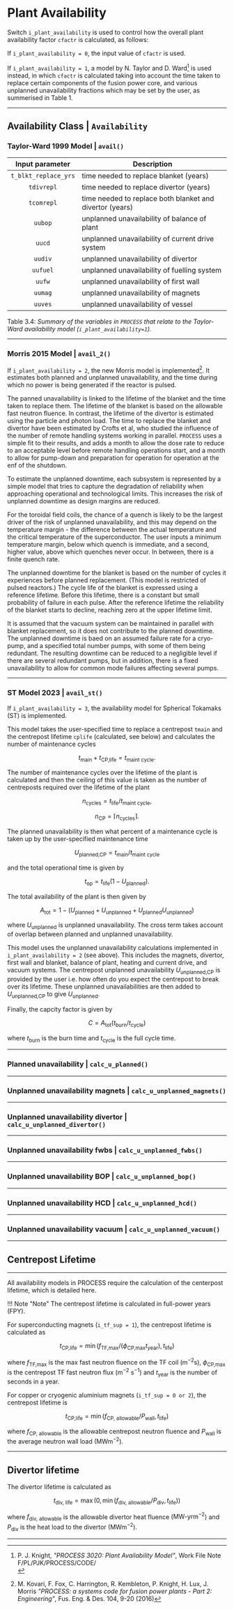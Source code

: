 # Plant Availability

Switch `i_plant_availability` is used to control how the overall plant availability factor `cfactr` is calculated, as follows:

If `i_plant_availability = 0`, the input value of `cfactr` is used.

If `i_plant_availability = 1`, a model by N. Taylor and D. Ward[^1] is used instead, in which `cfactr` is calculated taking into account the time taken to replace certain components of the fusion power core, and various unplanned unavailability fractions which may be set by the user, as summerised in Table 1.

------------------

## Availability Class | `Availability`


### Taylor-Ward 1999 Model | `avail()`


| Input parameter | Description |
| :-: | - |
| `t_blkt_replace_yrs` | time needed to replace blanket (years) |
| `tdivrepl` | time needed to replace divertor (years) |
| `tcomrepl` | time  needed to replace both blanket and divertor (years) |
| `uubop` | unplanned unavailability of balance of plant |
| `uucd` | unplanned unavailability of current drive system |
| `uudiv` | unplanned unavailability of divertor |
| `uufuel` | unplanned unavailability of fuelling system |
| `uufw` | unplanned unavailability of first wall |
| `uumag` | unplanned unavailability of magnets |
| `uuves` | unplanned unavailability of vessel |

Table 3.4: *Summary of the variables in `PROCESS` that relate to the Taylor-Ward availability model (`i_plant_availability=1`).*

---------------------

### Morris 2015 Model | `avail_2()`

If `i_plant_availability = 2`, the new Morris model is implemented[^2]. It estimates both planned and unplanned unavailability, and the time during which no power is being generated if the reactor is pulsed.

The panned unavailability is linked to the lifetime of the blanket and the time taken to replace them. The lifetime of the blanket is based on the allowable fast neutron fluence. In contrast, the lifetime of the divertor is estimated using the particle and photon load. The time to replace the blanket and divertor have been estimated by Crofts et al, who studied the influence of the number of remote handling systems working in parallel. `PROCESS` uses a simple fit to their results, and adds a month to allow the dose rate to reduce to an acceptable level before remote handling operations start, and a month to allow for pump-down and preparation for operation for operation at the enf of the shutdown.

To estimate the unplanned downtime, each subsystem is represented by a simple model that tries to capture the degradation of reliability when approaching operational and technological limits. This increases the risk of unplanned downtime as design margins are reduced.

For the toroidal field coils, the chance of a quench is likely to be the largest driver of the risk of unplanned unavailability, and this may depend on the temperature margin - the difference between the actual temperature and the critical temperature of the superconductor. The user inputs a minimum temperature margin, below which quench is immediate, and a second, higher value, above which quenches never occur. In between, there is a finite quench rate.

The unplanned downtime for the blanket is based on the number of cycles it experiences before planned replacement. (This model is restricted of pulsed reactors.) The cycle life of the blanket is expressed using a reference lifetime. Before this lifetime, there is a constant but small probability of failure in each pulse. After the reference lifetime the reliability of the blanket starts to decline, reaching zero at the upper lifetime limit.

It is assumed that the vacuum system can be maintained in parallel with blanket replacement, so it does not contribute to the planned downtime. The unplanned downtime is baed on an assumed failure rate for a cryo-pump, and a specified total number pumps, with some of them being redundant. The resulting downtime can be reduced to a negligible level if there are several redundant pumps, but in addition, there is a fixed unavailability to allow for common mode failures affecting several pumps.

-------------------

### ST Model 2023 | `avail_st()`

If `i_plant_availability = 3`, the availability model for Spherical Tokamaks (ST) is implemented. 

This model takes the user-specified time to replace a centrepost `tmain` and the centrepost lifetime `cplife` (calculated, see below) and calculates the number of maintenance cycles

$$ t_{\text{main}} + t_{\text{CP,life}} = t_{\text{maint cycle}}. $$

The number of maintenance cycles over the lifetime of the plant is calculated and then the ceiling of this value is taken as the number of centreposts required over the lifetime of the plant

$$ n_{\text{cycles}} = t_{\text{life}} / t_{\text{maint cycle}}, $$

$$ n_{\text{CP}} = \lceil n_{\text{cycles}} \rceil. $$

The planned unavailability is then what percent of a maintenance cycle is taken up by the user-specified maintenance time

$$ U_{\text{planned,CP}} = t_{\text{main}} / t_{\text{maint cycle}} $$

and the total operational time is given by

$$ t_{\text{op}} = t_{\text{life}} (1 - U_{\text{planned}}). $$

The total availability of the plant is then given by

$$ A_{\text{tot}} = 1 - (U_{\text{planned}} + U_{\text{unplanned}} + U_{\text{planned}}U_{\text{unplanned}}) $$

where $U_{\text{unplanned}}$ is unplanned unavailability. The cross term takes account of overlap between planned and unplanned unavailability.

This model uses the unplanned unavailability calculations implemented in `i_plant_availability = 2` (see above). This includes the magnets, divertor, first wall and blanket, balance of plant, heating and current drive, and vacuum systems. The centrepost unplanned unavailability $U_{\text{unplanned,CP}}$ is provided by the user i.e. how often do you expect the centrepost to break over its lifetime. These unplanned unavailabilities are then added to $U_{\text{unplanned,CP}}$ to give $U_{\text{unplanned}}$.

Finally, the capcity factor is given by

$$ C = A_{\text{tot}} (t_{\text{burn}} / t_{\text{cycle}}) $$

where $t_{\text{burn}}$ is the burn time and $t_{\text{cycle}}$ is the full cycle time.


-------------------------

### Planned unavailability | `calc_u_planned()`



------------------------

### Unplanned unavailability magnets | `calc_u_unplanned_magnets()`

-------------------------

### Unplanned unavailability divertor | `calc_u_unplanned_divertor()`

-------------------------

### Unplanned unavailability fwbs | `calc_u_unplanned_fwbs()`

-------------------------

### Unplanned unavailability BOP | `calc_u_unplanned_bop()`

-------------------------

### Unplanned unavailability HCD | `calc_u_unplanned_hcd()`

-------------------------

### Unplanned unavailability vacuum | `calc_u_unplanned_vacuum()`

-------------------------



## Centrepost Lifetime

--------------

All availability models in PROCESS require the calculation of the centerpost lifetime, which is detailed here.

!!! Note "Note" 
		The centrepost lifetime is calculated in full-power years (FPY).

For superconducting magnets (`i_tf_sup = 1`), the centrepost lifetime is calculated as

$$ t_{\text{CP,life}} = \min(f_{\text{TF,max}}/(\phi_{\text{CP,max}}t_{\text{year}}),t_{\text{life}}) $$

where $f_{\text{TF,max}}$ is the max fast neutron fluence on the TF coil ($\mathrm{m}^{-2} \mathrm{s}$), $\phi_{\text{CP,max}}$ is the centrepost TF fast neutron flux ($\mathrm{m}^{-2}$ $\mathrm{s}^{-1}$) and $t_{\text{year}}$ is the number of seconds in a year. 

For copper or cryogenic aluminium magnets (`i_tf_sup = 0 or 2`), the centrepost lifetime is

$$ t_{\text{CP,life}} = \min(f_{\text{CP, allowable}}/P_{\text{wall}}, t_{\text{life}}) $$

where $f_{\text{CP, allowable}}$ is the allowable centrepost neutron fluence and $P_{\text{wall}}$ is the average neutron wall load ($\mathrm{MW} \mathrm{m}^{-2}$).

---------------

## Divertor lifetime

The divertor lifetime is calculated as

$$ t_{\text{div, life}} = \max (0, \min(f_{\text{div, allowable}} / P_{\text{div}}, t_{\text{life}})) $$

where $f_{\text{div, allowable}}$ is the allowable divertor heat fluence ($\mathrm{MW}\text{-}\mathrm{yr} \mathrm{m}^{-2}$) and $P_{\text{div}}$ is the heat load to the divertor ($\mathrm{MW} \mathrm{m}^{-2}$).


----------------



[^1]: P. J. Knight, *"PROCESS 3020: Plant Availability Model"*, Work File Note
F/PL/PJK/PROCESS/CODE/<br>
[^2]: M. Kovari, F. Fox, C. Harrington, R. Kembleton, P. Knight, H. Lux, J. Morris *"PROCESS: a systems code for fusion power plants - Part 2: Engineering"*, Fus. Eng. & Des. 104, 9-20 (2016)